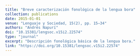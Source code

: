 ```yaml
---
title: "Breve caracterización fonológica de la lengua bora"
collection: publications
date: 2015-01-01
venue: "Lenguaje y Sociedad, 15(2), pp. 15–34"
authors: "Andrés Napurí"
doi: "10.15381/lengsoc.v15i2.22574"
type: "journal"
excerpt: "Descripción fonológica básica de la lengua bora."
link: "https://doi.org/10.15381/lengsoc.v15i2.22574"
---
```

